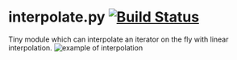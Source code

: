 # interpolate.py [![Build Status](https://travis-ci.org/radium226/interpolate.py.svg?branch=master)](https://travis-ci.org/radium226/interpolate.py)
Tiny module which can interpolate an iterator on the fly with linear interpolation. 
![example of interpolation](https://raw.github.com/radium226/interpolate.py/master/example_interpolate.png)
